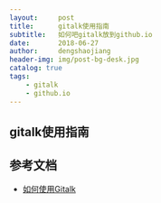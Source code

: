 ```yaml
---
layout:     post
title:      gitalk使用指南
subtitle:   如何吧gitalk放到github.io
date:       2018-06-27
author:     dengshaojiang
header-img: img/post-bg-desk.jpg
catalog: true
tags:
    - gitalk
    - github.io
---
```


## gitalk使用指南

## 参考文档

- [如何使用Gitalk ](https://github.com/gitalk/gitalk/blob/master/readme-cn.md)
